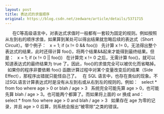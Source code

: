 ```yaml
---
layout: post
title: 表达式的求值顺序
original: https://blog.csdn.net/zedware/article/details/5371715
---
```

      在C等高级语言中，对表达式求值时一般都有一套较为固定的规则。例如按照从左到右的顺序求值，如果算到某处可以得出结果就忽略后续的表达式（Short Circuit）。举个例子：
 
x = 1;
if (x != 0 && foo())
 
先计算 x != 0，无法得出整个表达式的结果，此时还得计算 foo()，将两个结果&&起来才能得到最终结果。但是：
 
x = 1;
if (x != 0 || foo())
 
在计算完 x != 0 之后，无需计算 foo()，就可以知道表达式的最终结果为 true 了。因此，foo()的求值完全可以被优化而省略掉。
 
如果你的程序非要依赖 foo() 函数计算过程中对某个变量改变后的结果（Side Effect），那程序出错就只能怪自己了。
 
在 SQL 语言中，也存在类似的现象。不过SQL语言计算表达式时是没有从左到右或从右到左的规则的。例如：
 
select * from foo where age > 0 or blah / age > 3
 
系统完全可能先算 age > 0，也可能先算 blah / age > 3。也可能两个都算了。而如果将上面的 or 换成 and：
 
select * from foo where age > 0 and blah / age > 3
 
如果存在 age 为零的记录，并且 age > 0 后算，则系统会报出“被零除”之类的错误。
 
 
